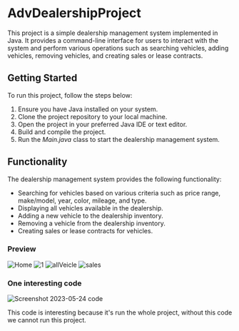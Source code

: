 # AdvDealershipProject
This project is a simple dealership management system implemented in Java.
It provides a command-line interface for users to interact with the system 
and perform various operations such as searching vehicles, 
adding vehicles, removing vehicles, and creating sales or lease contracts.

## Getting Started
To run this project, follow the steps below:

1. Ensure you have Java installed on your system.
2. Clone the project repository to your local machine.
3. Open the project in your preferred Java IDE or text editor.
4. Build and compile the project.
5. Run the *Main.java* class to start the dealership management system.

## Functionality
The dealership management system provides the following functionality:

- Searching for vehicles based on various criteria such as price range, make/model, year, color, mileage, and type.
- Displaying all vehicles available in the dealership.
- Adding a new vehicle to the dealership inventory.
- Removing a vehicle from the dealership inventory.
- Creating sales or lease contracts for vehicles.

### Preview 
![Home](https://github.com/nabilhussein/AdvDealershipProject/assets/55296823/678c5512-ad74-4082-b832-7f4726c72cd0)
![1](https://github.com/nabilhussein/AdvDealershipProject/assets/55296823/d02600f5-cfe5-463b-b3a0-8c9fcd3420a5)
![allVeicle](https://github.com/nabilhussein/AdvDealershipProject/assets/55296823/476742ab-e958-416a-b24f-8b0a4a79073b)
![sales](https://github.com/nabilhussein/AdvDealershipProject/assets/55296823/3bcdbf30-2901-4e11-b9e7-a764c60cb514)
### One interesting code
![Screenshot 2023-05-24 code](https://github.com/nabilhussein/AdvDealershipProject/assets/55296823/42b3479b-3879-4c37-bdd0-240fdb5442ce)
 
 This code is interesting because it's run the whole project, 
  without this code we cannot run this project.
